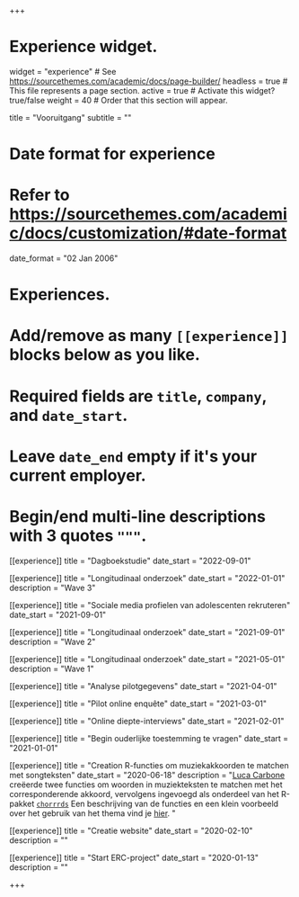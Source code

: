 +++
# Experience widget.
widget = "experience"  # See https://sourcethemes.com/academic/docs/page-builder/
headless = true  # This file represents a page section.
active = true  # Activate this widget? true/false
weight = 40  # Order that this section will appear.

title = "Vooruitgang"
subtitle = ""

# Date format for experience
#   Refer to https://sourcethemes.com/academic/docs/customization/#date-format
date_format = "02 Jan 2006"

# Experiences.
#   Add/remove as many `[[experience]]` blocks below as you like.
#   Required fields are `title`, `company`, and `date_start`.
#   Leave `date_end` empty if it's your current employer.
#   Begin/end multi-line descriptions with 3 quotes `"""`.

[[experience]]
  title = "Dagboekstudie"
  date_start = "2022-09-01"
  
[[experience]]
  title = "Longitudinaal onderzoek"
  date_start = "2022-01-01"
  description = "Wave 3"

[[experience]]
  title = "Sociale media profielen van adolescenten rekruteren"
  date_start = "2021-09-01"

[[experience]]
  title = "Longitudinaal onderzoek"
  date_start = "2021-09-01"
  description = "Wave 2"

[[experience]]
  title = "Longitudinaal onderzoek"
  date_start = "2021-05-01"
  description = "Wave 1"

[[experience]]
  title = "Analyse pilotgegevens"
  date_start = "2021-04-01"

[[experience]]
  title = "Pilot online enquête"
  date_start = "2021-03-01"

[[experience]]
  title = "Online diepte-interviews"
  date_start = "2021-02-01"

[[experience]]
  title = "Begin ouderlijke toestemming te vragen"
  date_start = "2021-01-01"

[[experience]]
  title = "Creation R-functies om muziekakkoorden te matchen met songteksten"
  date_start = "2020-06-18"
  description = "[Luca Carbone](http://www.projectmimic.eu/authors/admin4/) creëerde twee functies om woorden in muziekteksten te matchen met het corresponderende akkoord, vervolgens ingevoegd als onderdeel van het R-pakket [`chorrrds`](https://github.com/r-music/chorrrds) Een beschrijving van de functies en een klein voorbeeld over het gebruik van het thema vind je [hier](https://www.lucacarbone.com/post/functions_chorrrds/functions_chorrrds/). "

[[experience]]
  title = "Creatie website"
  date_start = "2020-02-10"
  description = ""
  
[[experience]]
  title = "Start ERC-project"
  date_start = "2020-01-13"
  description = ""

+++
